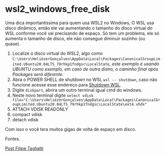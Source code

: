 # wsl2_windows_free_disk

Uma dica importantíssima para quem usa WSL2 no Windows, O WSL usa disco dinâmico,
então ele vai aumentando o tamanho do disco virtual do WSL conforme você
vai precisando de espaço. Só tem um problema, ele só aumenta o tamanho
de disco, ele não consegue diminuir sozinho (ou quase).

1. Localize o disco virtual do WSL2, algo como `C:\Users\HeliézerGonçalves\AppData\Local\Packages\CanonicalGroupLimited.Ubuntu20.04LTS_79rhkp1fndgsc\LocalState`,
   *este exemplo é usando UBUNTU como exemplo, em caso de outra distro, o caminho final após Packages será diferente.*
2. Abra o POWER SHELL de shutdown no WSL `wsl -- shutdown`, caso não funcione acesse esse endereço para [Shutdown WSL](https://askubuntu.com/questions/1131122/cant-restart-shutdown-ubuntu-under-wsl).
3. Digite `diskpart`, abrira um outro terminal igual cmd do windows.
4. Neste novo terminal digite `select vdisk file="C:\Users\HeliézerGonçalves\AppData\Local\Packages\CanonicalGroupLimited.Ubuntu20.04LTS_79rhkp1fndgsc\LocalState\ext4.vhdx"`
5. ATTACH VDISK READONLY
6. compact vdisk
7. detach vdisk


Com isso o você tera muitos gigas de volta de espaço em disco.


Fontes.

[Post Filipe Tagliatti](https://www.linkedin.com/posts/tagliatti_liberando-espa%C3%A7o-no-wsl2-activity-6866036375712522240-EK7T/?utm_source=linkedin_share&utm_medium=member_desktop_web)


